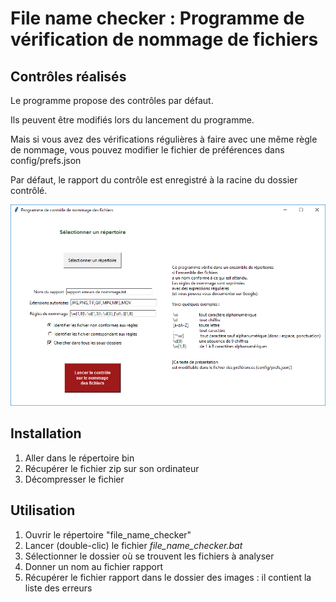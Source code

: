 # File name checker : Programme de vérification de nommage de fichiers

## Contrôles réalisés

Le programme propose des contrôles par défaut.

Ils peuvent être modifiés lors du lancement du programme.

Mais si vous avez des vérifications régulières à faire avec une même règle de nommage, vous pouvez modifier le fichier de préférences dans config/prefs.json

Par défaut, le rapport du contrôle est enregistré à la racine du dossier contrôlé.

![Formulaire](https://raw.githubusercontent.com/Lully/file_name_checker/master/img/form.png)


## Installation

1. Aller dans le répertoire bin
2. Récupérer le fichier zip sur son ordinateur
3. Décompresser le fichier

## Utilisation

1. Ouvrir le répertoire "file_name_checker"
2. Lancer (double-clic) le fichier *file_name_checker.bat*
3. Sélectionner le dossier où se trouvent les fichiers à analyser
4. Donner un nom au fichier rapport
5. Récupérer le fichier rapport dans le dossier des images : il contient la liste des erreurs
